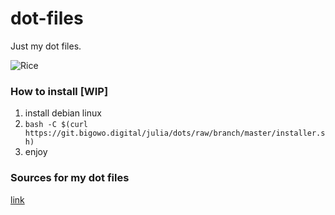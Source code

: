 # dot-files
Just my dot files.

![Rice](https://git.bigowo.digital/julia/dots/raw/branch/master/rice.png)

### How to install [WIP]
 1. install debian linux
 2. `bash -C $(curl https://git.bigowo.digital/julia/dots/raw/branch/master/installer.sh)`
 3. enjoy

### Sources for my dot files
[link](https://git.bigowo.digitla/julia/dots/src/branch/master/SOURCES.md)
